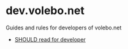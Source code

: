 # dev.volebo.net

Guides and rules for developers of volebo.net

* [SHOULD read for developer](articles/dev-should-read)
